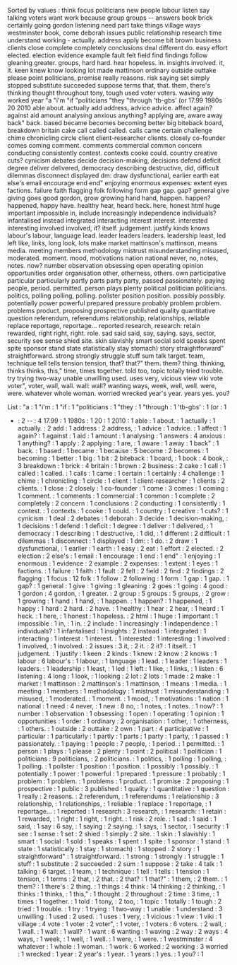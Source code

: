Sorted by values :
think focus politicians new people labour listen say talking voters want work because group groups -- answers book brick certainly going gordon listening need part take things village ways westminster book, come deborah issues public relationship research time understand working - actually. address apply become bit brown business clients close complete completely conclusions deal different do. easy effort elected. election evidence example fault felt field find findings follow gleaning greater. groups, hard hard. hear hopeless. in. insights involved. it, it. keen knew know looking lot made mattinson ordinary outside outtake please point politicians, promise really reasons. risk saying set simply stopped substitute succeeded suppose terms that, that. them, there's thinking thought throughout tony, tough used voter voters. waving way worked year "a "i'm "if "politicians "they "through 'tb-gbs' (or 17.99 1980s 20 2010 able about. actually add address, advice advice. affect again? against aid amount analysing anxious anything? applying are, aware away back" back. based became becomes becoming better big biteback board, breakdown britain cake call called called. calls came certain challenge chime chronicling circle client client-researcher clients. closely co-founder comes coming comment. comments commercial common concern conducting consistently contest. contexts cooke could. country creative cuts? cynicism debates decide decision-making, decisions defend deficit degree deliver delivered, democracy describing destructive, did, difficult dilemmas disconnect displayed dm: draw dysfunctional, earlier earth eat else's email encourage end end" enjoying enormous expenses: extent eyes factions. failure faith flagging folk following form gap gap. gap? general give giving goes good gordon, grow growing hand hand, happen. happen? happened, happy have. healthy hear, heard heck. here, honest html huge important impossible in, include increasingly independence individuals? infantalised instead integrated interacting interest interest. interested interesting involved involved, it? itself. judgement. justify kinds knows labour's labour, language lead. leader leaders leaders. leadership least, led left like, links, long look, lots make market mattinson's mattinson, means media. meeting members methodology mistrust misunderstanding misused, moderated. moment. mood, motivations nation national never, no, notes, notes. now? number observation obsessing open operating opinion opportunities order organisation other, otherness, others. own participative particular particularly partly parts party party, passed passionately. paying people, period. permitted. person plays plenty political politician politicians. politics, polling polling, polling. pollster position position. possibly possibly. potentially power powerful prepared pressure probably problem problem. problems product. proposing prospective published quality quantitative question referendum, referendums relationship, relationships, reliable replace reportage, reportage... reported research, research: retain rewarded, right right, right. role. sad said said, say, saying. says, sector, security see sense shied site. skin slavishly smart social sold speaks spent spite sponsor stand state statistically stay stomach) story straightforward" straightforward. strong strongly struggle stuff sum talk target. team, technique tell tells tension tension, that? that?" them. them? thing. thinking, thinks thinks, this," time, times together. told too, topic totally tried trouble. try trying two-way unable unwilling used. uses very, vicious view viki vote voter", voter, wall, wall. wall: wall? wanting ways, week, well, well. were, were. whatever whole woman. worried wrecked year's year. years yes. you? 

List :
"a : 1
"i'm : 1
"if : 1
"politicians : 1
"they : 1
"through : 1
'tb-gbs' : 1
(or : 1
- : 2
-- : 4
17.99 : 1
1980s : 1
20 : 1
2010 : 1
able : 1
about. : 1
actually : 1
actually. : 2
add : 1
address : 2
address, : 1
advice : 1
advice. : 1
affect : 1
again? : 1
against : 1
aid : 1
amount : 1
analysing : 1
answers : 4
anxious : 1
anything? : 1
apply : 2
applying : 1
are, : 1
aware : 1
away : 1
back" : 1
back. : 1
based : 1
became : 1
because : 5
become : 2
becomes : 1
becoming : 1
better : 1
big : 1
bit : 2
biteback : 1
board, : 1
book : 4
book, : 3
breakdown : 1
brick : 4
britain : 1
brown : 2
business : 2
cake : 1
call : 1
called : 1
called. : 1
calls : 1
came : 1
certain : 1
certainly : 4
challenge : 1
chime : 1
chronicling : 1
circle : 1
client : 1
client-researcher : 1
clients : 2
clients. : 1
close : 2
closely : 1
co-founder : 1
come : 3
comes : 1
coming : 1
comment. : 1
comments : 1
commercial : 1
common : 1
complete : 2
completely : 2
concern : 1
conclusions : 2
conducting : 1
consistently : 1
contest. : 1
contexts : 1
cooke : 1
could. : 1
country : 1
creative : 1
cuts? : 1
cynicism : 1
deal : 2
debates : 1
deborah : 3
decide : 1
decision-making, : 1
decisions : 1
defend : 1
deficit : 1
degree : 1
deliver : 1
delivered, : 1
democracy : 1
describing : 1
destructive, : 1
did, : 1
different : 2
difficult : 1
dilemmas : 1
disconnect : 1
displayed : 1
dm: : 1
do. : 2
draw : 1
dysfunctional, : 1
earlier : 1
earth : 1
easy : 2
eat : 1
effort : 2
elected. : 2
election : 2
else's : 1
email : 1
encourage : 1
end : 1
end" : 1
enjoying : 1
enormous : 1
evidence : 2
example : 2
expenses: : 1
extent : 1
eyes : 1
factions. : 1
failure : 1
faith : 1
fault : 2
felt : 2
field : 2
find : 2
findings : 2
flagging : 1
focus : 12
folk : 1
follow : 2
following : 1
form : 1
gap : 1
gap. : 1
gap? : 1
general : 1
give : 1
giving : 1
gleaning : 2
goes : 1
going : 4
good : 1
gordon : 4
gordon, : 1
greater. : 2
group : 5
groups : 5
groups, : 2
grow : 1
growing : 1
hand : 1
hand, : 1
happen. : 1
happen? : 1
happened, : 1
happy : 1
hard : 2
hard. : 2
have. : 1
healthy : 1
hear : 2
hear, : 1
heard : 1
heck. : 1
here, : 1
honest : 1
hopeless. : 2
html : 1
huge : 1
important : 1
impossible : 1
in, : 1
in. : 2
include : 1
increasingly : 1
independence : 1
individuals? : 1
infantalised : 1
insights : 2
instead : 1
integrated : 1
interacting : 1
interest : 1
interest. : 1
interested : 1
interesting : 1
involved : 1
involved, : 1
involved. : 2
issues : 3
it, : 2
it. : 2
it? : 1
itself. : 1
judgement. : 1
justify : 1
keen : 2
kinds : 1
knew : 2
know : 2
knows : 1
labour : 6
labour's : 1
labour, : 1
language : 1
lead. : 1
leader : 1
leaders : 1
leaders. : 1
leadership : 1
least, : 1
led : 1
left : 1
like, : 1
links, : 1
listen : 6
listening : 4
long : 1
look, : 1
looking : 2
lot : 2
lots : 1
made : 2
make : 1
market : 1
mattinson : 2
mattinson's : 1
mattinson, : 1
means : 1
media. : 1
meeting : 1
members : 1
methodology : 1
mistrust : 1
misunderstanding : 1
misused, : 1
moderated. : 1
moment. : 1
mood, : 1
motivations : 1
nation : 1
national : 1
need : 4
never, : 1
new : 8
no, : 1
notes, : 1
notes. : 1
now? : 1
number : 1
observation : 1
obsessing : 1
open : 1
operating : 1
opinion : 1
opportunities : 1
order : 1
ordinary : 2
organisation : 1
other, : 1
otherness, : 1
others. : 1
outside : 2
outtake : 2
own : 1
part : 4
participative : 1
particular : 1
particularly : 1
partly : 1
parts : 1
party : 1
party, : 1
passed : 1
passionately. : 1
paying : 1
people : 7
people, : 1
period. : 1
permitted. : 1
person : 1
plays : 1
please : 2
plenty : 1
point : 2
political : 1
politician : 1
politicians : 9
politicians, : 2
politicians. : 1
politics, : 1
polling : 1
polling, : 1
polling. : 1
pollster : 1
position : 1
position. : 1
possibly : 1
possibly. : 1
potentially : 1
power : 1
powerful : 1
prepared : 1
pressure : 1
probably : 1
problem : 1
problem. : 1
problems : 1
product. : 1
promise : 2
proposing : 1
prospective : 1
public : 3
published : 1
quality : 1
quantitative : 1
question : 1
really : 2
reasons. : 2
referendum, : 1
referendums : 1
relationship : 3
relationship, : 1
relationships, : 1
reliable : 1
replace : 1
reportage, : 1
reportage... : 1
reported : 1
research : 3
research, : 1
research: : 1
retain : 1
rewarded, : 1
right : 1
right, : 1
right. : 1
risk : 2
role. : 1
sad : 1
said : 1
said, : 1
say : 6
say, : 1
saying : 2
saying. : 1
says, : 1
sector, : 1
security : 1
see : 1
sense : 1
set : 2
shied : 1
simply : 2
site. : 1
skin : 1
slavishly : 1
smart : 1
social : 1
sold : 1
speaks : 1
spent : 1
spite : 1
sponsor : 1
stand : 1
state : 1
statistically : 1
stay : 1
stomach) : 1
stopped : 2
story : 1
straightforward" : 1
straightforward. : 1
strong : 1
strongly : 1
struggle : 1
stuff : 1
substitute : 2
succeeded : 2
sum : 1
suppose : 2
take : 4
talk : 1
talking : 6
target. : 1
team, : 1
technique : 1
tell : 1
tells : 1
tension : 1
tension, : 1
terms : 2
that, : 2
that. : 2
that? : 1
that?" : 1
them, : 2
them. : 1
them? : 1
there's : 2
thing. : 1
things : 4
think : 14
thinking : 2
thinking, : 1
thinks : 1
thinks, : 1
this," : 1
thought : 2
throughout : 2
time : 3
time, : 1
times : 1
together. : 1
told : 1
tony, : 2
too, : 1
topic : 1
totally : 1
tough : 2
tried : 1
trouble. : 1
try : 1
trying : 1
two-way : 1
unable : 1
understand : 3
unwilling : 1
used : 2
used. : 1
uses : 1
very, : 1
vicious : 1
view : 1
viki : 1
village : 4
vote : 1
voter : 2
voter", : 1
voter, : 1
voters : 6
voters. : 2
wall, : 1
wall. : 1
wall: : 1
wall? : 1
want : 6
wanting : 1
waving : 2
way : 2
ways : 4
ways, : 1
week, : 1
well, : 1
well. : 1
were, : 1
were. : 1
westminster : 4
whatever : 1
whole : 1
woman. : 1
work : 6
worked : 2
working : 3
worried : 1
wrecked : 1
year : 2
year's : 1
year. : 1
years : 1
yes. : 1
you? : 1

